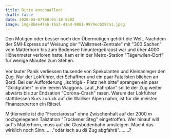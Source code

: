 ```yaml
---
title: Bitte anschnallen!
draft: false
date: 2020-04-07T08:04:18.938Z
image: img/8b4e47eb-16a3-41a4-9081-9979ecb297a1.jpeg
---
```

Den Mutigen oder besser noch den Übermütigen gehört die Welt. Nachdem der SMI-Express auf Weisung der "Wallstreet-Zentrale" mit "300 Sachen" vom Matterhorn bis zum Bodensee hinuntergebraust war und über 4000 Höhenmeter verloren hatte, kam er in der Metro-Station "Tägerwilen-Dorf" für wenige Minuten zum Stehen.\
\
Vor lauter Panik verliessen tausende von Spekulanten und Kleinanleger den Zug. Nur der Lokführer, der Schaffner und ein paar Fatalisten blieben an Bord. Bei der Aufforderung „ischtigä - Platz neh bitte“ sprangen ein paar "Goldgräber" in die leeren Waggons. Laut „Fahrplan“ sollte der Zug weiter abwärts bis zur Endsation  "Corona-Crash" rasen. Warum der Lokführer stattdessen Kurs zurück auf die Walliser Alpen nahm, ist für die meisten Finanzexperten ein Rätsel. 

Mittlerweile ist die "Frecciarossa" ohne Zwischenhalt auf der 2000 m hochgelegenen Talstation "Trockener Steg" eingetroffen. Wer hinauf will auf's Matterhorn, muss auf die Glasbodenbahn umsteigen. Macht das wirklich noch Sinn..... ."odär isch au dä Zug abgfahrä"........?